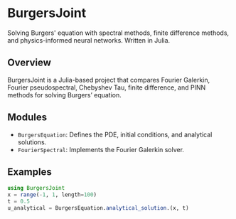 # BurgersJoint
Solving Burgers' equation with spectral methods, finite difference methods, and physics-informed neural networks. Written in Julia.

## Overview

BurgersJoint is a Julia-based project that compares Fourier Galerkin, Fourier pseudospectral, Chebyshev Tau, finite difference, and PINN methods for solving Burgers’ equation.

## Modules

- `BurgersEquation`: Defines the PDE, initial conditions, and analytical solutions.
- `FourierSpectral`: Implements the Fourier Galerkin solver.

## Examples

```julia
using BurgersJoint
x = range(-1, 1, length=100)
t = 0.5
u_analytical = BurgersEquation.analytical_solution.(x, t)
```